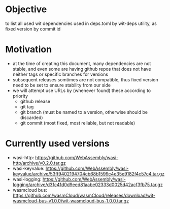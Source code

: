 # Objective
to list all used wit dependencies used in deps.toml by wit-deps utility, as fixed version by commit id
# Motivation
- at the time of creating this document, many dependencies are not stable, and even some are having github repos that does not have neither tags or specific branches for versions
- subsequent releases somtimes are not compatible, thus fixed version need to be set to ensure stability from our side
- we will attempt use URLs by (whenever found) these according to priority
    - github release
    - git tag
    - git branch (must be named to a version, otherwise should be discarded)
    - git commit (most fixed, most reliable, but not readable)
# Currently used versions
- wasi-http:     https://github.com/WebAssembly/wasi-http/archive/v0.2.0.tar.gz
- wasi-keyvalue: https://github.com/WebAssembly/wasi-keyvalue/archive/53ff9402194704cb68b1599c4e35e9182f4c57c4.tar.gz
- wasi-logging:  https://github.com/WebAssembly/wasi-logging/archive/d31c41d0d9eed81aabe02333d0025d42acf3fb75.tar.gz
- wasmcloud bus: https://github.com/wasmCloud/wasmCloud/releases/download/wit-wasmcloud-bus-v1.0.0/wit-wasmcloud-bus-1.0.0.tar.gz
